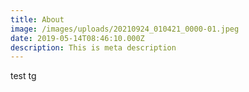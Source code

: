 ```yaml
---
title: About
image: /images/uploads/20210924_010421_0000-01.jpeg
date: 2019-05-14T08:46:10.000Z
description: This is meta description
---
```

test tg
